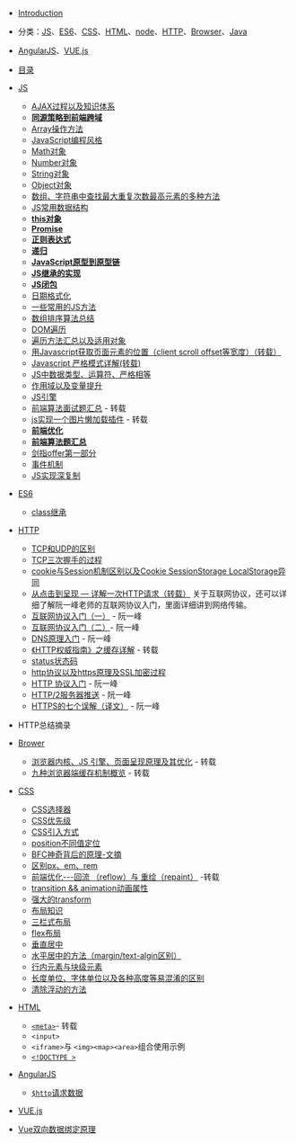 - [Introduction](README.md)
- 分类：[JS](#js)、[ES6](#es6)、[CSS](#css)、[HTML](#html)、[node](#node)、[HTTP](#http)、[Browser](#browser)、[Java](#java)
-  [AngularJS](#AngularJS)、[VUE.js](#Vue.js)
- [目录](mu-lu.md)

- <span id="js">[JS](/JS/README.md)</span>
  - [AJAX过程以及知识体系](/JS/AJAX使用详细介绍.md)
  - [**同源策略到前端跨域**](/JS/同源策略到前端跨域.md)
  - [Array操作方法](/JS/Array操作方法.md)
  - [JavaScript编程风格](/JS/Javascript编程风格.md)
  - [Math对象](/JS/Math对象.md)
  - [Number对象](/JS/Number对象.md)
  - [String对象](/JS/String对象.md)
  - [Object对象](/JS/Object对象.md)
  - [数组、字符串中查找最大重复次数最高元素的多种方法](/JS/数组、字符串中最大、重复元素查找.md)
  - [JS常用数据结构](/JS/data-structure.md)
  - [**this对象**](/JS/this对象.md)
  - [**Promise**](/JS/Promise.md)
  - [**正则表达式**](/JS/正则表达式.md)
  - [**递归**](/JS/递归.md)
  - [**JavaScript原型到原型链**](/JS/js从原型到原型链.md)
  - [**JS继承的实现**](/JS/继承.md)
  - [**JS闭包**](/JS/闭包.md)
  - [日期格式化](/JS/日期格式化.md)
  - [一些常用的JS方法](/JS/一些常用的JS方法.md)
  - [数组排序算法总结](/JS/数组排序算法.md)
  - [DOM遍历](/JS/DOM遍历.md)
  - [遍历方法汇总以及适用对象](/JS/遍历.md)
  - [用Javascript获取页面元素的位置（client scroll offset等宽度）（转载）](http://www.ruanyifeng.com/blog/2009/09/find_element_s_position_using_javascript.html)
  - [Javascript 严格模式详解(转载)](http://www.zyy1217.com/2017/04/20/Javascript%20%E4%B8%A5%E6%A0%BC%E6%A8%A1%E5%BC%8F%E8%AF%A6%E8%A7%A3/)
  - [JS中数据类型、运算符、严格相等](/JS/运算符.md)
  - [作用域以及变量提升](/JS/作用域与变量提升.md)
  - [JS引擎](/JS/JS引擎.md)
  - [前端算法面试题汇总](http://www.zyy1217.com/2017/04/26/%E5%89%8D%E7%AB%AF%E7%AE%97%E6%B3%95%E9%9D%A2%E8%AF%95%E9%A2%98%E6%B1%87%E6%80%BB/) - 转载
  - [js实现一个图片懒加载插件](http://www.zyy1217.com/2017/03/20/js%E5%AE%9E%E7%8E%B0%E4%B8%80%E4%B8%AA%E5%9B%BE%E7%89%87%E6%87%92%E5%8A%A0%E8%BD%BD%E6%8F%92%E4%BB%B6/) - 转载
  - [**前端优化**](/JS/前端优化.md)
  - [**前端算法题汇总**](/JS/前端算法题汇总.md)
  - [剑指offer第一部分](/JS/剑指offer-1.md)
  - [事件机制](/JS/事件机制.md)
  - [JS实现深复制](/JS/JS-deep-clone.md)
  
  
  
- <span id="es6">[ES6](/ES6/README.md)</span>
  - [class继承](/ES6/class继承.md)


- <span id="http">[HTTP](/HTTP/README.md)</span>
  - [TCP和UDP的区别](/HTTP/TCP和UDP.md)
  - [TCP三次握手的过程](/HTTP/TCP三次握手.md)
  - [cookie与Session机制区别以及Cookie SessionStorage LocalStorage异同](/HTTP/cookie与Session的区别.md)
  - [从点击到呈现 — 详解一次HTTP请求（转载）](http://www.zyy1217.com/2017/03/01/%E4%BB%8E%E7%82%B9%E5%87%BB%E5%88%B0%E5%91%88%E7%8E%B0%20%E2%80%94%20%E8%AF%A6%E8%A7%A3%E4%B8%80%E6%AC%A1HTTP%E8%AF%B7%E6%B1%82/)
关于互联网协议，还可以详细了解阮一峰老师的互联网协议入门，里面详细讲到网络传输。
  - [互联网协议入门（一）](http://www.ruanyifeng.com/blog/2012/05/internet_protocol_suite_part_i.html) - 阮一峰
  - [互联网协议入门（二）](http://www.ruanyifeng.com/blog/2012/06/internet_protocol_suite_part_ii.html)- 阮一峰
  - [DNS原理入门](http://www.ruanyifeng.com/blog/2016/06/dns.html) - 阮一峰 
  - [《HTTP权威指南》之缓存详解](http://www.zyy1217.com/2017/05/14/HTTP%E7%BC%93%E5%AD%98%E8%AF%A6%E8%A7%A3/) - 转载
  - [status状态码](/HTTP/status状态码.md) 
  - [http协议以及https原理及SSL加密过程](/HTTP/http--https.md)
  - [HTTP 协议入门](http://www.ruanyifeng.com/blog/2016/08/http.html) - 阮一峰
  - [HTTP/2服务器推送](http://www.ruanyifeng.com/blog/2018/03/http2_server_push.html) - 阮一峰
  - [HTTPS的七个误解（译文）](http://www.ruanyifeng.com/blog/2011/02/seven_myths_about_https.html) - 阮一峰
 - HTTP总结摘录

  
- <span id="browser">[Brower](/Browser/README.md)</span>
  - [浏览器内核、JS 引擎、页面呈现原理及其优化](https://www.zybuluo.com/yangfch3/note/671516) - 转载
  - [九种浏览器端缓存机制概览](http://www.zyy1217.com/2017/05/13/%E6%B5%8F%E8%A7%88%E5%99%A8%E7%AB%AF%E7%BC%93%E5%AD%98%E6%9C%BA%E5%88%B6/) - 转载
  

  
  
  
-  <span id="css">[CSS](CSS/README.md)</span>
   * [CSS选择器](/CSS/图解CSS3/README.md)
   * [CSS优先级](/CSS/CSS优先级和引入方式.md)
   * [CSS引入方式](/CSS/CSS优先级和引入方式.md)
   * [position不同值定位](/CSS/position.md)
   * [BFC神奇背后的原理-文摘](/CSS/BFC神奇背后的原理-文摘.md)
   * [区别px、em、rem](https://segmentfault.com/a/1190000005936910)
   * [前端优化---回流 （reflow）与 重绘（repaint）](https://segmentfault.com/a/1190000002629708) -转载
   * [transition && animation动画属性](/CSS/animation&transition.md)
   * [强大的transform](/CSS/transform.md)
   * [布局知识](/CSS/布局.md)
   * [三栏式布局](/CSS/三栏式布局.md)
   * [flex布局](/CSS/flex布局.md)
   * [垂直居中](/CSS/垂直居中.md)
   * [水平居中的方法（margin/text-algin区别）](/CSS/水平居中.md)
   * [行内元素与块级元素](/CSS/行内元素与块级元素.md)
   * [长度单位、字体单位以及各种高度等易混淆的区别](/CSS/长度单位、字体单位、各种高度等易混淆属性.md)
   * [清除浮动的方法](/CSS/清除浮动.md)
   
-  <span id="html">[HTML](/HTML/README.md)</span>
   - [`<meta>`](https://segmentfault.com/a/1190000004279791)- 转载
   - `<input>`
   - `<iframe>`与 `<img><map><area>`组合使用示例
   - [`<!DOCTYPE >`](/HTML/doctype.md)



-  <span id="AngularJS">[AngularJS](Angular.js/README.md)</span>
   - [`$http`请求数据]($http请求数据.md)


-  <span id="Vue.js">[VUE.js](Vue/README.md)</span>
  - [Vue双向数据绑定原理](/Vue/data-bind.md)




































